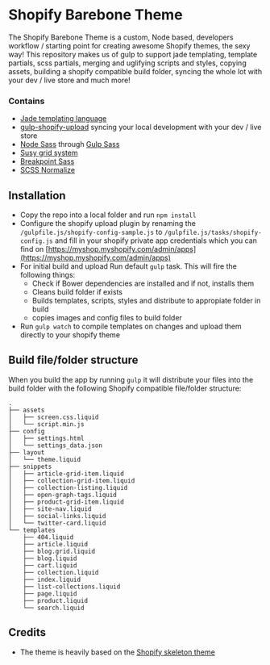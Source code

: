 # Shopify Barebone Theme

The Shopify Barebone Theme is a custom, Node based, developers workflow / starting point for creating awesome Shopify themes, the sexy way! This repository makes us of gulp to support jade templating, template partials, scss partials, merging and uglifying scripts and styles, copying assets, building a shopify compatible build folder, syncing the whole lot with your dev / live store and much more!

### Contains
* [Jade templating language](http://jade-lang.com/ "Jade - Templating engine")
* [gulp-shopify-upload](https://www.npmjs.com/package/gulp-shopify-upload "Gulp Shopify Upload") syncing your local development with your dev / live store
* [Node Sass](http://libsass.org/) through [Gulp Sass](https://www.npmjs.com/package/gulp-sass)
* [Susy grid system](http://susy.oddbird.net/)
* [Breakpoint Sass](http://breakpoint-sass.com/)
* [SCSS Normalize](https://github.com/appleboy/normalize.scss)

## Installation

* Copy the repo into a local folder and run `npm install`
* Configure the shopify upload plugin by renaming the `/gulpfile.js/shopify-config-sample.js` to `/gulpfile.js/tasks/shopify-config.js` and fill in your shopify private app credentials which you can find on [https://myshop.myshopify.com/admin/apps](https://myshop.myshopify.com/admin/apps)
* For initial build and upload Run default `gulp` task. This will fire the following things:
  * Check if Bower dependencies are installed and if not, installs them
  * Cleans build folder if exists
  * Builds templates, scripts, styles and distribute to appropiate folder in build
  * copies images and config files to build folder
* Run `gulp watch` to compile templates on changes and upload them directly to your shopify theme

## Build file/folder structure

When you build the app by running `gulp` it will distribute your files into the build folder with the following Shopify compatible file/folder structure:

```
.
├── assets
│   ├── screen.css.liquid
│   └── script.min.js
├── config
│   ├── settings.html
│   └── settings_data.json
├── layout
│   └── theme.liquid
├── snippets
│   ├── article-grid-item.liquid
│   ├── collection-grid-item.liquid
│   ├── collection-listing.liquid
│   ├── open-graph-tags.liquid
│   ├── product-grid-item.liquid
│   ├── site-nav.liquid
│   ├── social-links.liquid
│   └── twitter-card.liquid
└── templates
    ├── 404.liquid
    ├── article.liquid
    ├── blog.grid.liquid
    ├── blog.liquid
    ├── cart.liquid
    ├── collection.liquid
    ├── index.liquid
    ├── list-collections.liquid
    ├── page.liquid
    ├── product.liquid
    └── search.liquid
```

## Credits

* The theme is heavily based on the [Shopify skeleton theme](https://github.com/Shopify/skeleton-theme)
